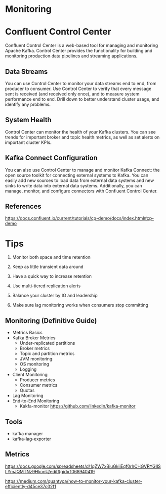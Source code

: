 # Monitoring

# Confluent Control Center

Confluent Control Center is a web-based tool for managing and monitoring Apache Kafka. Control Center provides the functionality for building and monitoring production data pipelines and streaming applications.

## Data Streams

You can use Control Center to monitor your data streams end to end, from producer to consumer. Use Control Center to verify that every message sent is received (and received only once), and to measure system performance end to end. Drill down to better understand cluster usage, and identify any problems.

## System Health

Control Center can monitor the health of your Kafka clusters. You can see trends for important broker and topic health metrics, as well as set alerts on important cluster KPIs.

## Kafka Connect Configuration

You can also use Control Center to manage and monitor Kafka Connect: the open source toolkit for connecting external systems to Kafka. You can easily add new sources to load data from external data systems and new sinks to write data into external data systems. Additionally, you can manage, monitor, and configure connectors with Confluent Control Center.

## References

<https://docs.confluent.io/current/tutorials/cp-demo/docs/index.html#cp-demo>

# Tips

1. Monitor both space and time retention

2. Keep as little transient data around

3. Have a quick way to increase retention

4. Use multi-tiered replication alerts

5. Balance your cluster by IO and leadership

6. Make sure lag monitoring works when consumers stop committing

## Monitoring (Definitive Guide)

- Metrics Basics
- Kafka Broker Metrics
  - Under-replicated partitions
  - Broker metrics
  - Topic and partition metrics
  - JVM monitoring
  - OS monitoring
  - Logging
- Client Monitoring
  - Producer metrics
  - Consumer metrics
  - Quotas
- Lag Monitoring
- End-to-End Monitoring
  - Kakfa-monitor <https://github.com/linkedin/kafka-monitor>

## Tools

- kafka manager
- kafka-lag-exporter

## Metrics

<https://docs.google.com/spreadsheets/d/1qZW7xBiuGkiiEqf0rhCHGVRYGIISLYmJQMTNz9HkonU/edit#gid=1068940419>

<https://medium.com/quantyca/how-to-monitor-your-kafka-cluster-efficiently-d45ce37c02f1>
